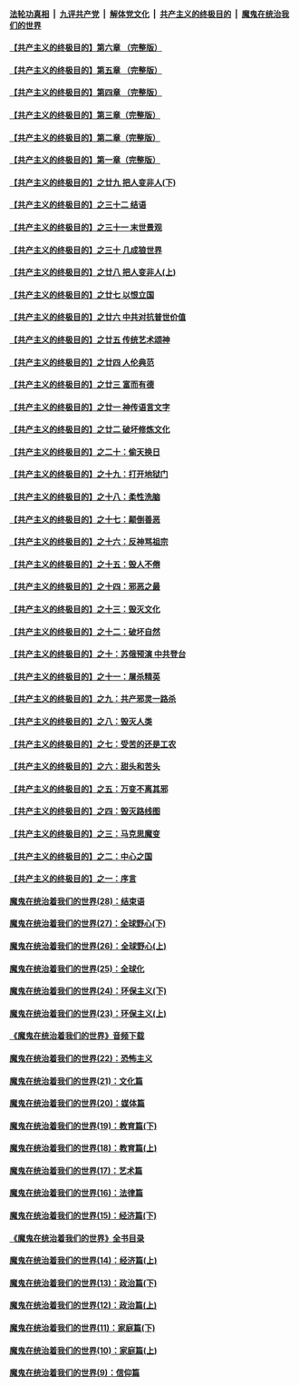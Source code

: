 

####  [法轮功真相](../../../../basic/blob/master/README.md?t=05290801) &nbsp;|&nbsp; [九评共产党](../../../../9ping.md/blob/master/README.md?t=05290801) &nbsp;|&nbsp; [解体党文化](../../../../jtdwh.md/blob/master/README.md?t=05290801)  &nbsp;|&nbsp; [共产主义的终极目的](../../../../gczydzjmd.md/blob/master/README.md?t=05290801) &nbsp;|&nbsp; [魔鬼在统治我们的世界](../../../../mgztzwmdsj.md/blob/master/README.md?t=05290801) 

#### [【共产主义的终极目的】第六章 （完整版）](../pages/nsc422/n11428913.md?t=05290801) 

#### [【共产主义的终极目的】第五章 （完整版）](../pages/nsc422/n11428912.md?t=05290801) 

#### [【共产主义的终极目的】第四章 （完整版）](../pages/nsc422/n11428907.md?t=05290801) 

#### [【共产主义的终极目的】第三章（完整版）](../pages/nsc422/n11428848.md?t=05290801) 

#### [【共产主义的终极目的】第二章（完整版）](../pages/nsc422/n11428831.md?t=05290801) 

#### [【共产主义的终极目的】第一章（完整版）](../pages/nsc422/n11417651.md?t=05290801) 

#### [【共产主义的终极目的】之廿九 把人变非人(下)](../pages/nsc422/n11344140.md?t=05290801) 

#### [【共产主义的终极目的】之三十二 结语](../pages/nsc422/n11360535.md?t=05290801) 

#### [【共产主义的终极目的】之三十一 末世景观](../pages/nsc422/n11351129.md?t=05290801) 

#### [【共产主义的终极目的】之三十 几成狼世界](../pages/nsc422/n11348280.md?t=05290801) 

#### [【共产主义的终极目的】之廿八 把人变非人(上)](../pages/nsc422/n11340492.md?t=05290801) 

#### [【共产主义的终极目的】之廿七 以恨立国](../pages/nsc422/n11336944.md?t=05290801) 

#### [【共产主义的终极目的】之廿六 中共对抗普世价值](../pages/nsc422/n11324785.md?t=05290801) 

#### [【共产主义的终极目的】之廿五 传统艺术颂神](../pages/nsc422/n11296396.md?t=05290801) 

#### [【共产主义的终极目的】之廿四 人伦典范](../pages/nsc422/n11296397.md?t=05290801) 

#### [【共产主义的终极目的】之廿三 富而有德](../pages/nsc422/n11283598.md?t=05290801) 

#### [【共产主义的终极目的】之廿一 神传语言文字](../pages/nsc422/n11263265.md?t=05290801) 

#### [【共产主义的终极目的】之廿二 破坏修炼文化](../pages/nsc422/n11245728.md?t=05290801) 

#### [【共产主义的终极目的】之二十：偷天换日](../pages/nsc422/n11238846.md?t=05290801) 

#### [【共产主义的终极目的】之十九：打开地狱门](../pages/nsc422/n11206376.md?t=05290801) 

#### [【共产主义的终极目的】之十八：柔性洗脑](../pages/nsc422/n11199994.md?t=05290801) 

#### [【共产主义的终极目的】之十七：颠倒善恶](../pages/nsc422/n11179782.md?t=05290801) 

#### [【共产主义的终极目的】之十六：反神骂祖宗](../pages/nsc422/n11166798.md?t=05290801) 

#### [【共产主义的终极目的】之十五：毁人不倦](../pages/nsc422/n11166792.md?t=05290801) 

#### [【共产主义的终极目的】之十四：邪恶之最](../pages/nsc422/n11150249.md?t=05290801) 

#### [【共产主义的终极目的】之十三：毁灭文化](../pages/nsc422/n11135227.md?t=05290801) 

#### [【共产主义的终极目的】之十二：破坏自然](../pages/nsc422/n11135214.md?t=05290801) 

#### [【共产主义的终极目的】之十：苏俄预演 中共登台](../pages/nsc422/n11118424.md?t=05290801) 

#### [【共产主义的终极目的】之十一：屠杀精英](../pages/nsc422/n11118442.md?t=05290801) 

#### [【共产主义的终极目的】之九：共产邪灵一路杀](../pages/nsc422/n11114139.md?t=05290801) 

#### [【共产主义的终极目的】之八：毁灭人类](../pages/nsc422/n11108503.md?t=05290801) 

#### [【共产主义的终极目的】之七：受苦的还是工农](../pages/nsc422/n11101809.md?t=05290801) 

#### [【共产主义的终极目的】之六：甜头和苦头](../pages/nsc422/n11096971.md?t=05290801) 

#### [【共产主义的终极目的】之五：万变不离其邪](../pages/nsc422/n11091285.md?t=05290801) 

#### [【共产主义的终极目的】之四：毁灭路线图](../pages/nsc422/n11086284.md?t=05290801) 

#### [【共产主义的终极目的】之三：马克思魔变](../pages/nsc422/n11061941.md?t=05290801) 

#### [【共产主义的终极目的】之二：中心之国](../pages/nsc422/n11047728.md?t=05290801) 

#### [【共产主义的终极目的】之一：序言](../pages/nsc422/n11086077.md?t=05290801) 

#### [魔鬼在统治着我们的世界(28)：结束语](../pages/nsc422/n10936246.md?t=05290801) 

#### [魔鬼在统治着我们的世界(27)：全球野心(下)](../pages/nsc422/n10928319.md?t=05290801) 

#### [魔鬼在统治着我们的世界(26)：全球野心(上)](../pages/nsc422/n10900318.md?t=05290801) 

#### [魔鬼在统治着我们的世界(25)：全球化](../pages/nsc422/n10788205.md?t=05290801) 

#### [魔鬼在统治着我们的世界(24)：环保主义(下)](../pages/nsc422/n10695307.md?t=05290801) 

#### [魔鬼在统治着我们的世界(23)：环保主义(上)](../pages/nsc422/n10688613.md?t=05290801) 

#### [《魔鬼在统治着我们的世界》音频下载](../pages/nsc422/n10635553.md?t=05290801) 

#### [魔鬼在统治着我们的世界(22)：恐怖主义](../pages/nsc422/n10614727.md?t=05290801) 

#### [魔鬼在统治着我们的世界(21)：文化篇](../pages/nsc422/n10597706.md?t=05290801) 

#### [魔鬼在统治着我们的世界(20)：媒体篇](../pages/nsc422/n10586579.md?t=05290801) 

#### [魔鬼在统治着我们的世界(19)：教育篇(下)](../pages/nsc422/n10564808.md?t=05290801) 

#### [魔鬼在统治着我们的世界(18)：教育篇(上)](../pages/nsc422/n10526970.md?t=05290801) 

#### [魔鬼在统治着我们的世界(17)：艺术篇](../pages/nsc422/n10499093.md?t=05290801) 

#### [魔鬼在统治着我们的世界(16)：法律篇](../pages/nsc422/n10485969.md?t=05290801) 

#### [魔鬼在统治着我们的世界(15)：经济篇(下)](../pages/nsc422/n10469975.md?t=05290801) 

#### [《魔鬼在统治着我们的世界》全书目录](../pages/nsc422/n10464261.md?t=05290801) 

#### [魔鬼在统治着我们的世界(14)：经济篇(上)](../pages/nsc422/n10457370.md?t=05290801) 

#### [魔鬼在统治着我们的世界(13)：政治篇(下)](../pages/nsc422/n10448270.md?t=05290801) 

#### [魔鬼在统治着我们的世界(12)：政治篇(上)](../pages/nsc422/n10444576.md?t=05290801) 

#### [魔鬼在统治着我们的世界(11)：家庭篇(下)](../pages/nsc422/n10440961.md?t=05290801) 

#### [魔鬼在统治着我们的世界(10)：家庭篇(上)](../pages/nsc422/n10435448.md?t=05290801) 

#### [魔鬼在统治着我们的世界(9)：信仰篇](../pages/nsc422/n10432159.md?t=05290801) 

